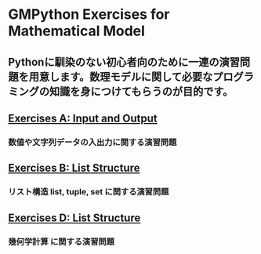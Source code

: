 # **GMPython Exercises for Mathematical Model**
## Pythonに馴染のない初心者向のために一連の演習問題を用意します。数理モデルに関して必要なプログラミングの知識を身につけてもらうのが目的です。

## [Exercises A: Input and Output](https://github.com/GMPythonGitHub/GMPythonExMathModel/blob/main/ExMathModelProb/ExMathModel_A.md)
### 数値や文字列データの入出力に関する演習問題

## [Exercises B: List Structure](https://github.com/GMPythonGitHub/GMPythonExMathModel/blob/main/ExMathModelProb/ExMathModel_B.md)
### リスト構造 list, tuple, set に関する演習問題

## [Exercises D: List Structure](https://github.com/GMPythonGitHub/GMPythonExMathModel/blob/main/ExMathModelProb/ExMathModel_D.md)
### 幾何学計算 に関する演習問題


